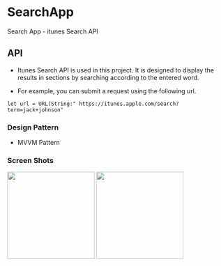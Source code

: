 # SearchApp
Search App - itunes Search API

## API
- Itunes Search API is used in this project. It is designed to display the results in sections by searching according to the entered word.

- For example, you can submit a request using the following url.

```
let url = URL(String:" https://itunes.apple.com/search?term=jack+johnson"
```

### Design Pattern

- MVVM Pattern

### Screen Shots

<img src="https://user-images.githubusercontent.com/72145206/168654273-97cbcc0e-52a0-4868-bb62-827d6efb0543.png" width="200"> <img src="https://user-images.githubusercontent.com/72145206/168654368-c87117bb-4496-4704-84c3-15f5337f2233.png" width="200"> 

